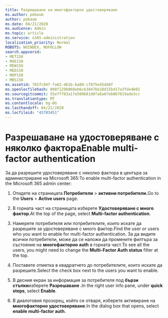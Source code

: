 ```yaml
---
title: Разрешаване на многофакторно удостоверяване
ms.author: pebaum
author: pebaum
ms.date: 04/21/2020
ms.audience: Admin
ms.topic: article
ms.service: o365-administration
localization_priority: Normal
ROBOTS: NOINDEX, NOFOLLOW
search.appverid:
- MET150
- MOE150
- MEW150
- MED150
- MOP150
- MBS150
ms.assetid: 785fc94f-fa62-461b-ba00-cf875e45d48f
ms.openlocfilehash: 098f129b068eb6cb3847bb18d15b417a3fde4602
ms.sourcegitcommit: 55eff703a17e500681d8fa6a87eb067019ade3cc
ms.translationtype: MT
ms.contentlocale: bg-BG
ms.lasthandoff: 04/22/2020
ms.locfileid: "43703451"
---
```

# <a name="enable-multi-factor-authentication"></a><span data-ttu-id="3ad2a-102">Разрешаване на удостоверяване с няколко фактора</span><span class="sxs-lookup"><span data-stu-id="3ad2a-102">Enable multi-factor authentication</span></span>

<span data-ttu-id="3ad2a-103">За да разрешите удостоверяване с няколко фактора в центъра за администриране на Microsoft 365:</span><span class="sxs-lookup"><span data-stu-id="3ad2a-103">To enable multi-factor authentication in the Microsoft 365 admin center:</span></span>

1. <span data-ttu-id="3ad2a-104">Отидете на страницата **Потребители** \> **активни потребители.**</span><span class="sxs-lookup"><span data-stu-id="3ad2a-104">Go to the **Users** \> **Active users** page.</span></span>
    
2. <span data-ttu-id="3ad2a-105">В горната част на страницата изберете **Удостоверяване с много фактор**.</span><span class="sxs-lookup"><span data-stu-id="3ad2a-105">At the top of the page, select **Multi-factor authentication**.</span></span> 
    
3. <span data-ttu-id="3ad2a-106">Намерете потребителя или потребителите, които искате да разрешите за удостоверяване с много фактор.</span><span class="sxs-lookup"><span data-stu-id="3ad2a-106">Find the user or users who you want to enable for multi-factor authentication.</span></span> <span data-ttu-id="3ad2a-107">За да видите всички потребители, може да се наложи да промените филтъра за състояние на **многофакторно auth** в горната част.</span><span class="sxs-lookup"><span data-stu-id="3ad2a-107">To see all the users, you might need to change the **Multi-Factor Auth status** filter at the top.</span></span>
    
4. <span data-ttu-id="3ad2a-108">Поставете отметка в квадратчето до потребителите, които искате да разрешите.</span><span class="sxs-lookup"><span data-stu-id="3ad2a-108">Select the check box next to the users you want to enable.</span></span>
    
5.  <span data-ttu-id="3ad2a-109">В десния екран за информация за потребителя под **бързи стъпки**изберете **Разрешаване .**</span><span class="sxs-lookup"><span data-stu-id="3ad2a-109">In the right user info pane, under **quick steps**, select **Enable**.</span></span> 
    
6. <span data-ttu-id="3ad2a-110">В диалоговия прозорец, който се отваря, изберете активиране на **многофакторно удостоверяване**.</span><span class="sxs-lookup"><span data-stu-id="3ad2a-110">In the dialog box that opens, select **enable multi-factor auth**.</span></span> 
    

